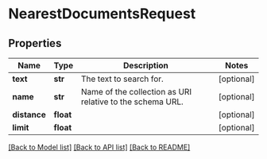 # NearestDocumentsRequest

## Properties
Name | Type | Description | Notes
------------ | ------------- | ------------- | -------------
**text** | **str** | The text to search for. | [optional] 
**name** | **str** | Name of the collection as URI relative to the schema URL. | [optional] 
**distance** | **float** |  | [optional] 
**limit** | **float** |  | [optional] 

[[Back to Model list]](../README.md#documentation-for-models) [[Back to API list]](../README.md#documentation-for-api-endpoints) [[Back to README]](../README.md)


